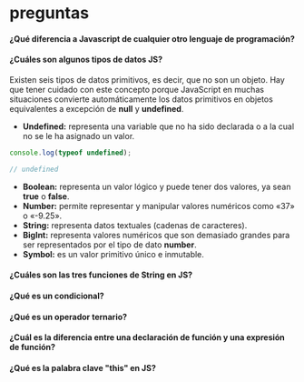 # preguntas

#### ¿Qué diferencia a Javascript de cualquier otro lenguaje de programación?

#### ¿Cuáles son algunos tipos de datos JS?

Existen seis tipos de datos primitivos, es decir, que no son un objeto. Hay que tener cuidado con este concepto porque JavaScript en muchas situaciones convierte automáticamente los datos primitivos en objetos equivalentes a excepción de **null** y **undefined**.

* **Undefined:** representa una variable que no ha sido declarada o a la cual no se le ha asignado un valor.

```javascript
console.log(typeof undefined);

// undefined
```

* **Boolean:** representa un valor lógico y puede tener dos valores, ya sean **true** o **false**.&#x20;
* **Number:** permite representar y manipular valores numéricos como «37» o «-9.25».
* **String:** representa datos textuales (cadenas de caracteres).
* **BigInt:** representa valores numéricos que son demasiado grandes para ser representados por el tipo de dato **number**.
* **Symbol:** es un valor primitivo único e inmutable.

#### ¿Cuáles son las tres funciones de String en JS?

#### ¿Qué es un condicional?

#### ¿Qué es un operador ternario?

#### ¿Cuál es la diferencia entre una declaración de función y una expresión de función?

#### ¿Qué es la palabra clave "this" en JS?
